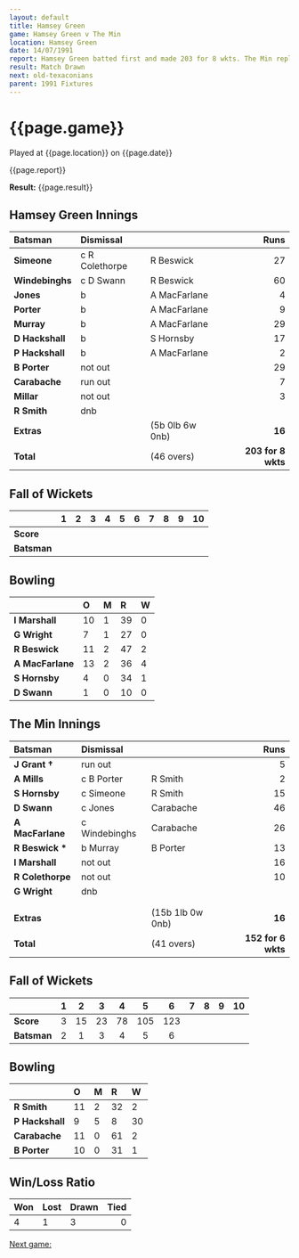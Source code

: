 ```yaml
---
layout: default
title: Hamsey Green
game: Hamsey Green v The Min
location: Hamsey Green
date: 14/07/1991
report: Hamsey Green batted first and made 203 for 8 wkts. The Min replied with 152 for 6 wkts when time ran out
result: Match Drawn
next: old-texaconians
parent: 1991 Fixtures
---
```


# {{page.game}}

Played at {{page.location}} on {{page.date}}

{{page.report}}

**Result:** {{page.result}}

## Hamsey Green Innings

| Batsman | Dismissal |  | Runs |
|:---|:---|---|---:|
| **Simeone** | c R Colethorpe | R Beswick | 27 | 
| **Windebinghs** | c D Swann | R Beswick | 60 | 
| **Jones** | b | A MacFarlane | 4 | 
| **Porter** | b | A MacFarlane | 9 | 
| **Murray** | b | A MacFarlane | 29 | 
| **D Hackshall** | b | S Hornsby | 17 |
| **P Hackshall** | b | A MacFarlane | 2 | 
| **B Porter** | not out |  | 29 |
| **Carabache** | run out |  | 7 | 
| **Millar** | not out |  | 3 | 
| **R Smith** | dnb |  |  |
| **Extras** | | (5b 0lb 6w 0nb) | **16** | 
| **Total** | | (46 overs) | ****203 for 8 wkts**** | 

## Fall of Wickets

| | 1 | 2 | 3 | 4 | 5 | 6 | 7 | 8 | 9 | 10 |
|---|:---:|:---:|:---:|:---:|:---:|:---:|:---:|:---:|:---:|:---:|
| **Score** |  |  |  |  |  |  |  |  |  |  |
| **Batsman** |  |  |  |  |  |  |  |  |  |  |

## Bowling

| | O | M | R | W |
|---|:---|:---|:---|:---|
| **I Marshall** | 10 | 1 | 39 | 0 |
| **G Wright** | 7 | 1 | 27 | 0 | 
| **R Beswick** | 11 | 2 | 47 | 2 | 
| **A MacFarlane** | 13 | 2 | 36 | 4 | 
| **S Hornsby** | 4 | 0 | 34 | 1 |
| **D Swann** | 1 | 0 | 10 | 0 |

## The Min Innings

| Batsman | Dismissal |  | Runs |
|:---|:---|---|---:|
| **J Grant &#8224;** | run out |  | 5 | 
| **A Mills** | c B Porter | R Smith | 2 | 
| **S Hornsby** | c Simeone | R Smith | 15 | 
| **D Swann** | c Jones | Carabache | 46 | 
| **A MacFarlane** | c Windebinghs  | Carabache | 26 | 
| **R Beswick &#42;** | b Murray | B Porter | 13 | 
| **I Marshall** | not out |  | 16 | 
| **R Colethorpe** | not out |  | 10 | 
| **G Wright** | dnb |  |  | 
|  |  |  |  |
|  |  |  |  |
| **Extras** | | (15b 1lb 0w 0nb) | **16** | 
| **Total** | | (41 overs) | ****152 for 6 wkts**** | 

## Fall of Wickets

| | 1 | 2 | 3 | 4 | 5 | 6 | 7 | 8 | 9 | 10 |
|---|:---:|:---:|:---:|:---:|:---:|:---:|:---:|:---:|:---:|:---:|
| **Score** | 3 | 15 | 23 | 78 | 105 | 123 |  |  |  |  | 
| **Batsman** | 2 | 1 | 3 | 4 | 5 | 6 |  |  |  |  | 

## Bowling

| | O | M | R | W |
|---|:---|:---|:---|:---|
| **R Smith** | 11 | 2 | 32 | 2 | 
| **P Hackshall** | 9 | 5 | 8 | 30| 
| **Carabache** | 11 | 0 | 61 | 2 | 
| **B Porter** | 10 | 0 | 31 | 1 | 

## Win/Loss Ratio

| Won | Lost | Drawn | Tied |
|:---|:---|:---|---:|
| 4 | 1 | 3 | 0 |

[Next game:]({{page.next}})